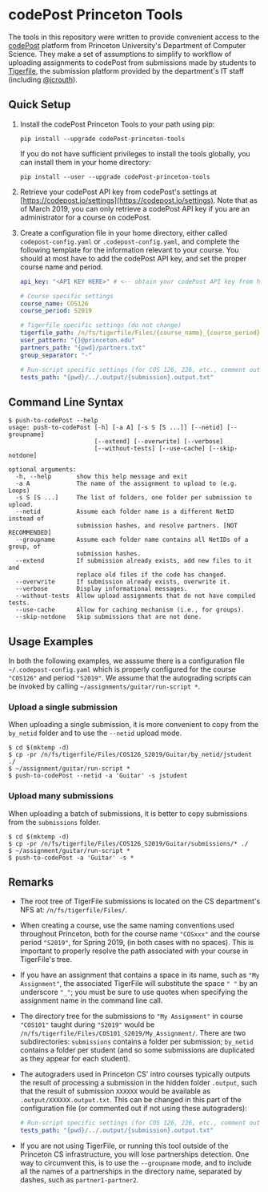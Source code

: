 # codePost Princeton Tools

The tools in this repository were written to provide convenient access to the [codePost](https://codepost.io) platform from Princeton University's Department of Computer Science. They make a set of assumptions to simplify to workflow of uploading assignments to codePost from submissions made by students to [Tigerfile](https://csguide.cs.princeton.edu/academic/tigerfile), the submission platform provided by the department's IT staff (including [@jcrouth](https://github.com/jcrouth)).

## Quick Setup

1. Install the codePost Princeton Tools to your path using pip:

   ```
   pip install --upgrade codePost-princeton-tools
   ```

   If you do not have sufficient privileges to install the tools globally, you can install them in your home directory:

   ```
   pip install --user --upgrade codePost-princeton-tools
   ```

2. Retrieve your codePost API key from codePost's settings at [https://codepost.io/settings](https://codepost.io/settings). Note that as of March 2019, you can only retrieve a codePost API key if you are an administrator for a course on codePost.

3. Create a configuration file in your home directory, either called `codepost-config.yaml` or `.codepost-config.yaml`, and complete the following template for the information relevant to your course. You should at most have to add the codePost API key, and set the proper course name and period.

   ```yaml
   api_key: "<API KEY HERE>" # <-- obtain your codePost API key from https://codepost.io/settings

   # Course specific settings
   course_name: COS126
   course_period: S2019

   # Tigerfile specific settings (do not change)
   tigerfile_path: /n/fs/tigerfile/Files/{course_name}_{course_period}/{assignment_name}
   user_pattern: "{}@princeton.edu"
   partners_path: "{pwd}/partners.txt"
   group_separator: "-"

   # Run-script specific settings (for COS 126, 226, etc., comment out if not using)
   tests_path: "{pwd}/../.output/{submission}.output.txt"
   ```

## Command Line Syntax

```
$ push-to-codePost --help
usage: push-to-codePost [-h] [-a A] [-s S [S ...]] [--netid] [--groupname]
                        [--extend] [--overwrite] [--verbose]
                        [--without-tests] [--use-cache] [--skip-notdone]

optional arguments:
  -h, --help       show this help message and exit
  -a A             The name of the assignment to upload to (e.g. Loops)
  -s S [S ...]     The list of folders, one folder per submission to upload.
  --netid          Assume each folder name is a different NetID instead of
                   submission hashes, and resolve partners. [NOT RECOMMENDED]
  --groupname      Assume each folder name contains all NetIDs of a group, of
                   submission hashes.
  --extend         If submission already exists, add new files to it and
                   replace old files if the code has changed.
  --overwrite      If submission already exists, overwrite it.
  --verbose        Display informational messages.
  --without-tests  Allow upload assignments that do not have compiled tests.
  --use-cache      Allow for caching mechanism (i.e., for groups).
  --skip-notdone   Skip submissions that are not done.
```

## Usage Examples

In both the following examples, we asssume there is a configuration file `~/.codepost-config.yaml` which is properly configured for the course `"COS126"` and period `"S2019"`. We assume that the autograding scripts can be invoked by calling `~/assignments/guitar/run-script *`.

### Upload a single submission

When uploading a single submission, it is more convenient to copy from the `by_netid` folder and to use the `--netid` upload mode.

```shell
$ cd $(mktemp -d)
$ cp -pr /n/fs/tigerfile/Files/COS126_S2019/Guitar/by_netid/jstudent ./
$ ~/assignment/guitar/run-script *
$ push-to-codePost --netid -a 'Guitar' -s jstudent
```

### Upload many submissions

When uploading a batch of submissions, it is better to copy submissions from the `submissions` folder.

```shell
$ cd $(mktemp -d)
$ cp -pr /n/fs/tigerfile/Files/COS126_S2019/Guitar/submissions/* ./
$ ~/assignment/guitar/run-script *
$ push-to-codePost -a 'Guitar' -s *
```

## Remarks

- The root tree of TigerFile submissions is located on the CS department's NFS at: `/n/fs/tigerfile/Files/`.

- When creating a course, use the same naming conventions used throughout Princeton, both for the course name `"COSxxx"` and the course period `"S2019"`, for Spring 2019, (in both cases with no spaces). This is important to properly resolve the path associated with your course in TigerFile's tree.

- If you have an assignment that contains a space in its name, such as `"My Assignment"`, the associated TigerFile will substitute the space `" "` by an underscore `"_"`; you must be sure to use quotes when specifying the assignment name in the command line call.

- The directory tree for the submissions to `"My Assignment"` in course `"COS101"` taught during `"S2019"` would be `/n/fs/tigerfile/Files/COS101_S2019/My_Assignment/`. There are two subdirectories: `submissions` contains a folder per submission; `by_netid` contains a folder per student (and so some submissions are duplicated as they appear for each student).

- The autograders used in Princeton CS' intro courses typically outputs the result of processing a submission in the hidden folder `.output`, such that the result of submission `XXXXXX` would be available as `.output/XXXXXX.output.txt`. This can be changed in this part of the configuration file (or commented out if not using these autograders):

  ```yaml
  # Run-script specific settings (for COS 126, 226, etc., comment out if not using)
  tests_path: "{pwd}/../.output/{submission}.output.txt"
  ```

- If you are not using TigerFile, or running this tool outside of the Princeton CS infrastructure, you will lose partnerships detection. One way to circumvent this, is to use the `--groupname` mode, and to include all the names of a partnerships in the directory name, separated by dashes, such as `partner1-partner2`.
